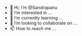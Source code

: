 - 👋 Hi, I’m @Sandrapanu
- 👀 I’m interested in ...
- 🌱 I’m currently learning ...
- 💞️ I’m looking to collaborate on ...
- 📫 How to reach me ...

<!---
Sandrapanu/Sandrapanu is a ✨ special ✨ repository because its `README.md` (this file) appears on your GitHub profile.
You can click the Preview link to take a look at your changes.
--->
